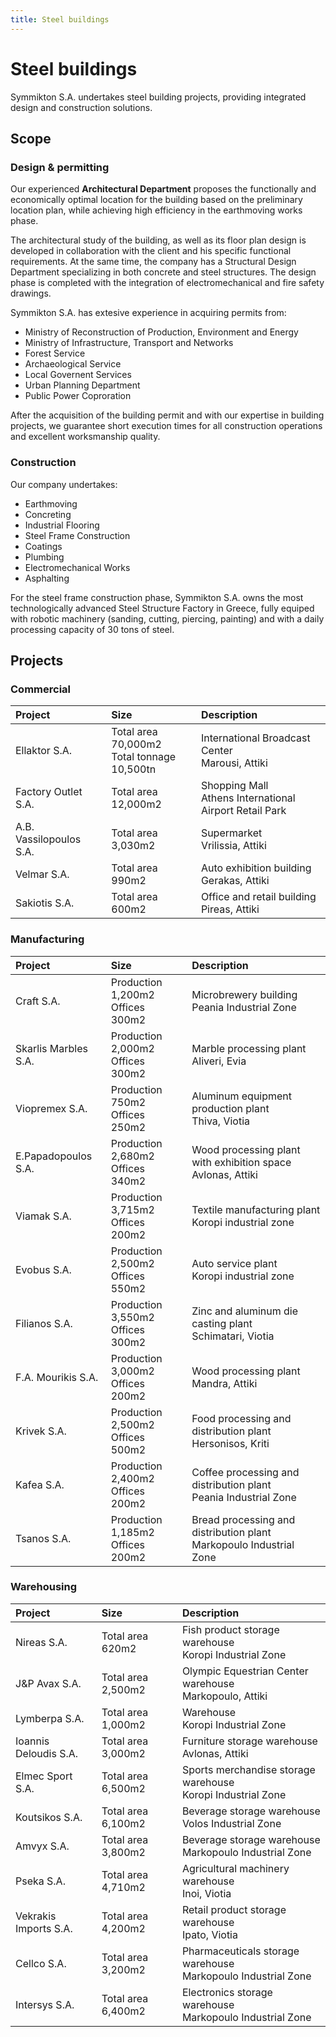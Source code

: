 ```yaml
---
title: Steel buildings
---
```


# Steel buildings

Symmikton S.A. undertakes steel building projects, providing integrated design and construction solutions.


## Scope

### Design & permitting

Our experienced **Architectural Department** proposes the functionally and economically optimal location for the building based on the preliminary location plan, while achieving high efficiency in the earthmoving works phase.The architectural study of the building, as well as its floor plan design is developed in collaboration with the client and his specific functional requirements. At the same time, the company has a Structural Design Department specializing in both concrete and steel structures. The design phase is completed with the integration of electromechanical and fire safety drawings.Symmikton S.A. has extesive experience in acquiring permits from:* Ministry of Reconstruction of Production, Environment and Energy* Ministry of Infrastructure, Transport and Networks* Forest Service* Archaeological Service* Local Governent Services* Urban Planning Department* Public Power CoprorationAfter the acquisition of the building permit and with our expertise in building projects, we guarantee short execution times for all construction operations and excellent worksmanship quality.### Construction
Our company undertakes:
* Earthmoving* Concreting* Industrial Flooring* Steel Frame Construction* Coatings* Plumbing* Electromechanical Works* AsphaltingFor the steel frame construction phase, Symmikton S.A. owns the most technologically advanced Steel Structure Factory in Greece, fully equiped with robotic machinery (sanding, cutting, piercing, painting) and with a daily processing capacity of 30 tons of steel.


## Projects


### Commercial

| Project                 | Size | Description |
|:--                      |:--   | :--         |
| Ellaktor S.A.           | Total area 70,000m<span class="sup">2</span><br/>Total tonnage 10,500tn | International Broadcast Center<br/>Marousi, Attiki |
| Factory Outlet S.A.     | Total area 12,000m<span class="sup">2</span> | Shopping Mall<br/>Athens International Airport Retail Park |
| A.B. Vassilopoulos S.A. | Total area 3,030m<span class="sup">2</span> | Supermarket<br/>Vrilissia, Attiki |
| Velmar S.A.             | Total area 990m<span class="sup">2</span> | Auto exhibition building<br/>Gerakas, Attiki |
| Sakiotis S.A.           | Total area 600m<span class="sup">2</span> | Office and retail building<br/>Pireas, Attiki |

### Manufacturing

| Project              | Size | Description |
|:--                   |:--   | :--         |
| Craft S.A.           | Production 1,200m<span class="sup">2</span><br/>Offices 300m<span class="sup">2</span>   | Microbrewery building<br/>Peania Industrial Zone |
| Skarlis Marbles S.A. | Production 2,000m<span class="sup">2</span><br/>Offices 300m<span class="sup">2</span>   | Marble processing plant<br/>Aliveri, Evia |
| Viopremex S.A.       | Production 750m<span class="sup">2</span><br/>Offices 250m<span class="sup">2</span>   | Aluminum equipment production plant<br/>Thiva, Viotia |
| E.Papadopoulos S.A.  | Production 2,680m<span class="sup">2</span><br/>Offices 340m<span class="sup">2</span>   | Wood processing plant with exhibition space<br/>Avlonas, Attiki |
| Viamak S.A.          | Production 3,715m<span class="sup">2</span><br/>Offices 200m<span class="sup">2</span>   | Textile manufacturing plant<br/>Koropi industrial zone |
| Evobus S.A.          | Production 2,500m<span class="sup">2</span><br/>Offices 550m<span class="sup">2</span>   | Auto service plant<br/>Koropi industrial zone |
| Filianos S.A.        | Production 3,550m<span class="sup">2</span><br/>Offices 300m<span class="sup">2</span>   | Zinc and aluminum die casting plant<br/>Schimatari, Viotia |
| F.A. Mourikis S.A.   | Production 3,000m<span class="sup">2</span><br/>Offices 200m<span class="sup">2</span>   | Wood processing plant<br/>Mandra, Attiki |
| Krivek S.A.          | Production 2,500m<span class="sup">2</span><br/>Offices 500m<span class="sup">2</span>   | Food processing and distribution plant<br/>Hersonisos, Kriti |
| Kafea S.A.           | Production 2,400m<span class="sup">2</span><br/>Offices 200m<span class="sup">2</span>   | Coffee processing and distribution plant<br/>Peania Industrial Zone |
| Tsanos S.A.          | Production 1,185m<span class="sup">2</span><br/>Offices 200m<span class="sup">2</span>   | Bread processing and distribution plant<br/>Markopoulo Industrial Zone |

### Warehousing

| Project               | Size | Description |
|:--                    |:--   | :--         |
| Nireas S.A.           | Total area 620m<span class="sup">2</span> | Fish product storage warehouse<br/>Koropi Industrial Zone |
| J&P Avax S.A.         | Total area 2,500m<span class="sup">2</span> | Olympic Equestrian Center warehouse<br/>Markopoulo, Attiki |
| Lymberpa S.A.         | Total area 1,000m<span class="sup">2</span> | Warehouse<br/>Koropi Industrial Zone |
| Ioannis Deloudis S.A. | Total area 3,000m<span class="sup">2</span> | Furniture storage warehouse<br/>Avlonas, Attiki |
| Elmec Sport S.A.      | Total area 6,500m<span class="sup">2</span> | Sports merchandise storage warehouse<br/>Koropi Industrial Zone |
| Koutsikos S.A.        | Total area 6,100m<span class="sup">2</span> | Beverage storage warehouse<br/>Volos Industrial Zone |
| Amvyx S.A.            | Total area 3,800m<span class="sup">2</span> | Beverage storage warehouse<br/>Markopoulo Industrial Zone |
| Pseka S.A.            | Total area 4,710m<span class="sup">2</span> | Agricultural machinery warehouse<br/>Inoi, Viotia |
| Vekrakis Imports S.A. | Total area 4,200m<span class="sup">2</span> | Retail product storage warehouse<br/>Ipato, Viotia |
| Cellco S.A.           | Total area 3,200m<span class="sup">2</span> | Pharmaceuticals storage warehouse<br/>Markopoulo Industrial Zone |
| Intersys S.A.         | Total area 6,400m<span class="sup">2</span> | Electronics storage warehouse<br/>Markopoulo Industrial Zone |
